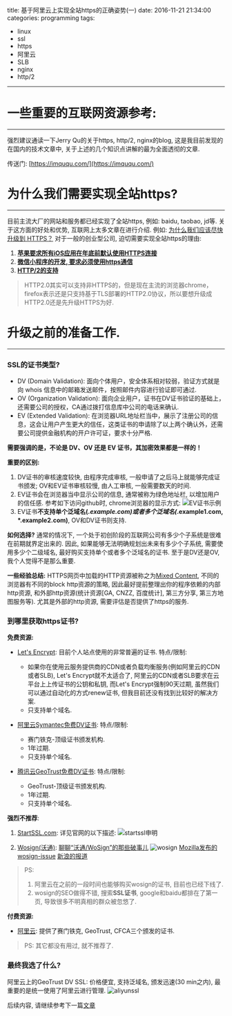 title: 基于阿里云上实现全站https的正确姿势(一)
date: 2016-11-21 21:34:00
categories: programming
tags:
- linux
- ssl
- https
- 阿里云
- SLB
- nginx
- http/2
---

# 一些重要的互联网资源参考:
---
强烈建议通读一下Jerry Qu的关于https, http/2, nginx的blog, 这是我目前发现的在国内的技术文章中, 关于上述的几个知识点讲解的最为全面透彻的文章.

传送门: [https://imququ.com/](https://imququ.com/)

# 为什么我们需要实现全站https?
---
目前主流大厂的网站和服务都已经实现了全站https, 例如: baidu, taobao, jd等. 
关于这方面的好处和优势, 互联网上太多文章在进行介绍. 例如: [为什么我们应该尽快升级到 HTTPS？](https://imququ.com/post/moving-to-https-asap.html)
对于一般的创业型公司, 迫切需要实现全站https的理由: 
1. [**苹果要求所有iOS应用在年底前默认使用HTTPS连接**](http://techcrunch.cn/2016/06/17/apple-will-require-https-connections-for-ios-apps-by-the-end-of-2016/)
2. [**微信小程序的开发, 要求必须使用https通信**](https://mp.weixin.qq.com/debug/wxadoc/dev/api/network-request.html?t=20161122)
3. [**HTTP/2的支持**](https://imququ.com/post/http2-resource.html) 

> HTTP2.0其实可以支持非HTTPS的，但是现在主流的浏览器chrome，firefox表示还是只支持基于TLS部署的HTTP2.0协议，所以要想升级成HTTP2.0还是先升级HTTPS为好.


# 升级之前的准备工作.
---
### SSL的证书类型?
* DV (Domain Validation): 面向个体用户，安全体系相对较弱，验证方式就是向 whois 信息中的邮箱发送邮件，按照邮件内容进行验证即可通过.
* OV (Organization Validation): 面向企业用户，证书在DV证书验证的基础上，还需要公司的授权，CA通过拨打信息库中公司的电话来确认.
* EV (Extended Validation): 在浏览器URL地址栏当中，展示了注册公司的信息，这会让用户产生更大的信任，这类证书的申请除了以上两个确认外，还需要公司提供金融机构的开户许可证，要求十分严格.

**需要强调的是，不论是 DV、OV 还是 EV 证书，其加密效果都是一样的！**

**重要的区别:**
1. DV证书的审核速度较快, 由程序完成审核, 一般申请了之后马上就能够完成证书颁发; OV和EV证书审核较慢, 由人工审核, 一般需要数天的时间.
2. EV证书会在浏览器当中显示公司的信息, 通常被称为绿色地址栏, 以增加用户的信任感. 参考如下访问github时, chrome浏览器的显示方式:
![EV证书示例](https://www.zhuxiaodong.net/static/images/ev-cert.png)
3. EV证书**不支持单个泛域名(*.example.com)或者多个泛域名(*.example1.com, *.example2.com)**, OV和DV证书则支持.

**如何选择?**
通常的情况下, 一个处于初创阶段的互联网公司有多少个子系统是很难在前期就界定出来的. 因此, 如果能够无法明确规划出未来有多少个子系统, 需要使用多少个二级域名, 最好购买支持单个或者多个泛域名的证书. 至于是DV还是OV, 我个人觉得不是那么重要.

**一些经验总结:**
HTTPS网页中加载的HTTP资源被称之为[Mixed Content](https://imququ.com/post/sth-about-switch-to-https.html#toc-0), 不同的浏览器有不同的block http资源的策略, 因此最好提前整理出你的程序依赖的内部http资源, 和外部http资源(统计资源[GA, CNZZ, 百度统计], 第三方分享, 第三方地图服务等). 尤其是外部的http资源, 需要评估是否提供了https的服务. 

<!--more-->

### 到哪里获取https证书?

**免费资源:**
* [Let's Encrypt](https://letsencrypt.org/): 目前个人站点使用的非常普遍的证书.
特点/限制: 
	* 如果你在使用云服务提供商的CDN或者负载均衡服务(例如阿里云的CDN或者SLB), Let's 
Encrypt就不太适合了, 阿里云的CDN或者SLB要求在云平台上上传证书的公钥和私钥, 而Let's Encrypt强制90天过期, 虽然我们可以通过自动化的方式renew证书, 但我目前还没有找到比较好的解决方案.
	* 只支持单个域名.


* [阿里云Symantec免费DV证书](https://common-buy.aliyun.com/?spm=5176.2020520163.cas.1.ukbIQV&commodityCode=cas#/buy): 
特点/限制:
	* 赛门铁克-顶级证书颁发机构.
	* 1年过期.
	* 只支持单个域名.


* [腾讯云GeoTrust免费DV证书](http://www.qcloud.com/blog/?p=1237): 
特点/限制:
	* GeoTrust-顶级证书颁发机构.
	* 1年过期.
	* 只支持单个域名.

**强烈不推荐**:
1. [StartSSL.com](https://www.startssl.com): 详见官网的以下描述:
![startssl申明](https://www.zhuxiaodong.net/static/images/startssl.png)

2. [Wosign(沃通)](https://www.wosign.com): 
[聊聊“沃通/WoSign”的那些破事儿](https://program-think.blogspot.com/2016/09/About-WoSign.html)
![wosign](https://www.zhuxiaodong.net/static/images/wosign.png)
[Mozilla发布的wosign-issue](https://wiki.mozilla.org/CA:WoSign_Issues)
[新浪的报道](http://k.sina.cn/article_1772191555_69a17f430190016i6.html?vt=4)

> PS: 
> 1. 阿里云在之前的一段时间也能够购买wosign的证书, 目前也已经下线了.
> 2. wosign的SEO做得不错, 搜索**SSL证书**, google和baidu都排在了第一页, 导致很多不明真相的群众被忽悠了.

**付费资源:**
* [阿里云](https://common-buy.aliyun.com/?spm=5176.2020520163.cas.1.ukbIQV&commodityCode=cas#/buy): 提供了赛门铁克, GeoTrust, CFCA三个颁发的证书.

> PS: 其它都没有用过, 就不推荐了.

### 最终我选了什么?
阿里云上的GeoTrust DV SSL: 价格便宜, 支持泛域名, 颁发迅速(30 min之内), 最重要的是统一使用了阿里云进行管理.
![aliyunssl](https://www.zhuxiaodong.net/static/images/aliyunssl.png)

后续内容, 请继续参考下一篇[文章](http://www.zhuxiaodong.net/2016/how-to-switch-your-website-to-https-on-aliyun-part2/)
